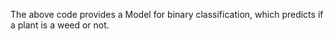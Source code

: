 The above code provides a Model for binary classification, which predicts if a plant is a weed or not.
